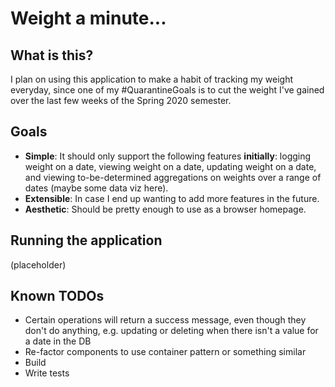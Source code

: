 # Weight a minute...

## What is this?

I plan on using this application to make a habit of tracking my weight everyday, since one of my #QuarantineGoals is to cut the weight I've gained over the last few weeks of the Spring 2020 semester.

## Goals

* **Simple**: It should only support the following features **initially**: logging weight on a date, viewing weight on a date, updating weight on a date, and viewing to-be-determined aggregations on weights over a range of dates (maybe some data viz here).
* **Extensible**: In case I end up wanting to add more features in the future.
* **Aesthetic**: Should be pretty enough to use as a browser homepage.

## Running the application

(placeholder)

## Known TODOs

* Certain operations will return a success message, even though they don't do anything, e.g. updating or deleting when there isn't a value for a date in the DB
* Re-factor components to use container pattern or something similar
* Build
* Write tests